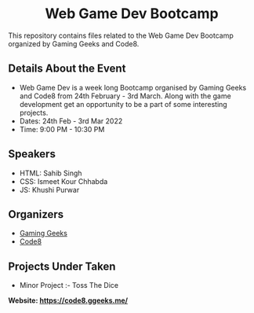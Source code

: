 <!-- # Web_Game-Dev

This is a Web Game Dev Bootcamp 

Organised by **Code8** Community

They will teach About HTML, CSS JavaScript, and some 3 live projects -->

<h1 align="center">Web Game Dev Bootcamp</h1>

This repository contains files related to the Web Game Dev Bootcamp organized by Gaming Geeks and Code8.

<h2>Details About the Event</h2>
<ul>
  <li>Web Game Dev is a week long  Bootcamp organised by Gaming Geeks and Code8 from 24th February - 3rd March. Along with the game development get an opportunity to be a part of some interesting projects.</li>
  <li>Dates:  24th Feb - 3rd Mar 2022</li>
  <li>Time: 9:00 PM - 10:30 PM</li>
</ul>

<h2>Speakers</h2>
<ul>
  <li>HTML: Sahib Singh</li>
  <li>CSS: Ismeet Kour Chhabda</li>
  <li>JS: Khushi Purwar</li>
</ul>

<h2>Organizers</h2>
<ul>
  <li><a href="https://gaminggeeks.online/">Gaming Geeks</a></li>
  <li><a href="https://www.codeate.in/">Code8</a></li>
</ul>

<h2>Projects Under Taken</h2>
<ul>
  <li>Minor Project :- Toss The Dice</li>
</ul>

<strong>Website: <a href="<https://code8.ggeeks.me/>" target="_blank">https://code8.ggeeks.me/</a></strong>
